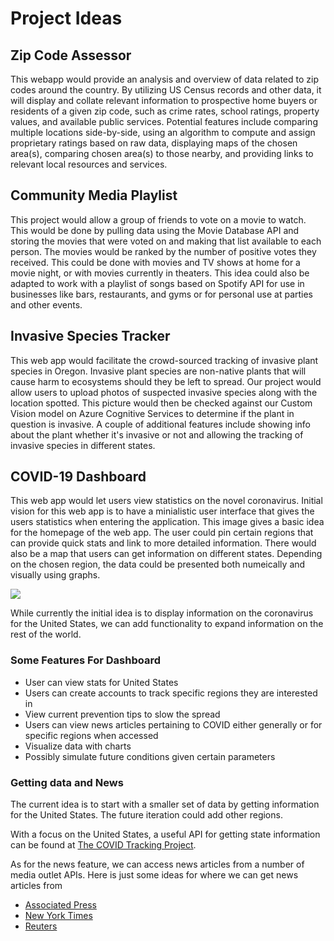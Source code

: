 # Project Ideas

## Zip Code Assessor

This webapp would provide an analysis and overview of data related to zip codes around the country. By utilizing US Census records and other data, it will display and collate relevant information to prospective home buyers or residents of a given zip code, such as crime rates, school ratings, property values, and available public services. Potential features include comparing multiple locations side-by-side, using an algorithm to compute and assign proprietary ratings based on raw data, displaying maps of the chosen area(s), comparing chosen area(s) to those nearby, and providing links to relevant local resources and services.


## Community Media Playlist

This project would allow a group of friends to vote on a movie to watch. This would be done by pulling data using the Movie Database API and storing the movies that were voted on and making that list available to each person. The movies would be ranked by the number of positive votes they received. This could be done with movies and TV shows at home for a movie night, or with movies currently in theaters. This idea could also be adapted to work with a playlist of songs based on Spotify API for use in businesses like bars, restaurants, and gyms or for personal use at parties and other events.


## Invasive Species Tracker

This web app would facilitate the crowd-sourced tracking of invasive plant species in Oregon. Invasive plant species are non-native plants that will cause harm to ecosystems should they be left to spread. Our project would allow users to upload photos of suspected invasive species along with the location spotted. This picture would then be checked against our Custom Vision model on Azure Cognitive Services to determine if the plant in question is invasive. A couple of additional features include showing info about the plant whether it's invasive or not and allowing the tracking of invasive species in different states.


## COVID-19 Dashboard

This web app would let users view statistics on the novel coronavirus. Initial vision for this web app is to have a minialistic user interface that gives the users statistics when entering the application. This image  gives a basic idea for the homepage of the web app. The user could pin certain regions that can provide quick stats and link to more detailed information. There would also be a map that users can get information on different states. Depending on the chosen region, the data could be presented both numeically and visually using graphs.

<img src="https://i.imgur.com/OBJWq6K.png"/>

While currently the initial idea is to display information on the coronavirus for the United States, we can add functionality to expand information on the rest of the world.

### Some Features For Dashboard
- User can view stats for United States
- Users can create accounts to track specific regions they are interested in
- View current prevention tips to slow the spread
- Users can view news articles pertaining to COVID either generally or for specific regions when accessed
- Visualize data with charts
- Possibly simulate future conditions given certain parameters

### Getting data and News
The current idea is to start with a smaller set of data by getting information for the United States. The future iteration could add other regions. 

With a focus on the United States, a useful API for getting state information can be found at [The COVID Tracking Project](https://covidtracking.com/data/api "Link to API access information").

As for the news feature, we can access news articles from a number of media outlet APIs. Here is just some ideas for where we can get news articles from

- [Associated Press](https://developer.ap.org "AP")
- [New York Times](https://developer.nytimes.com "NYTimes")
- [Reuters](https://www.reutersagency.com/en/platforms/api-feeds/ "Reuters")